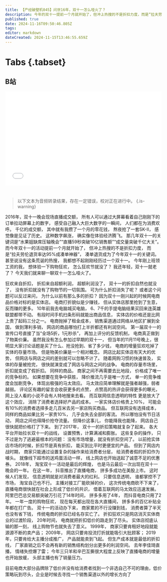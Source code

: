 ```yaml
---
title: 【产经破壁机045】问世16年，双十一怎么哑火了？
description: 今年的双十一提前一个月就开始了，但冲上热搜的不是折扣力度，而是“拉夫劳伦退货率达95%成凑单神器”。商家累得不行还没赚到钱，消费者折扣券算了半天也没省下钱，双十一为什么哑火了？
published: true
date: 2024-11-16T09:50:46.805Z
tags: 
editor: markdown
dateCreated: 2024-11-15T13:46:55.659Z
---
```


# Tabs {.tabset}

## B站

<div style="position: relative; padding: 30% 45%;">
<iframe style="position: absolute; width: 100%; height: 100%; left: 0; top: 0;" src="//player.bilibili.com/player.html?&bvid=BV1MemfYrE1t&page=1&as_wide=1&high_quality=1&danmaku=1&autoplay=0" scrolling="no" border="0" frameborder="no" framespacing="0" allowfullscreen="true"></iframe>
</div>


#

> 以下文本为音频转录结果，存在一定错误，校对正在进行中。
{.is-warning}

﻿﻿2016年，双十一晚会现场直播成交额，
所有人可以通过大屏幕看着自己刚刚下的订单拉动屏幕上的数字，
感受自己融入大巨大数字的一瞬间，
人们都在为消费欢呼。
千亿的成交额，
其中就有我攒了一个月的零花钱，
熬夜抢了一套SK-II，
感觉像是见证了历史。
这种数字飙涨，
确实像在体验经济腾飞。
那几年双十一的关键词是“水果姐缺席压轴晚会”“直播59秒突破10亿销售额”“成交量突破千亿大关”。
而今年双十一的活动提前一个月就开始了，
但冲上热搜的不是折扣力度，
而是“拉夫劳伦退货率达95%成凑单神器”，
凑单退货成为了今年双十一的关键词。
甚至说没有这条荒诞的热搜，
我都想不起刚刚经历过一个双十一。
今年刚上班领工资的我，
想体验一下购物狂欢，
怎么狂欢节就没了？
我还年轻，双十一就老了？
今天我们就来聊一聊双十一怎么哑火了。

狂欢来自折扣，
折扣来自超额利润，
超额利润没了，
双十一的折扣自然也就没了，
没有折扣就没有了购物节的一切氛围。
可为什么折扣消失了呢？
或者这个问题可以反过来问，
为什么以前有那么多的折扣？
因为双十一刚兴起的时候网电商品价格对标的是实体店。
电商打折貌似是少赚钱，
但从实体店那里抢到了生意，
反而赚的更多。
10年前我去电脑城买电脑，
6、7千的手提电脑结果买回来连英雄联盟都带不动。
有段时间手机扫条形码就能出商品信息，
实体店的价格还是比网上贵了起码三分之一。
电商抛掉了租金成本，
销售渠道通过网络从地区扩展到全国，
做到薄利多销，
网店的商品哪怕打上半折都还有利润空间。
第一届双十一的宣传口号直接了当“全场5折，1元秒杀”，
再加上评分的反馈机制，
电商真正做到了物美价廉。
虽然我没有怎么参加过早期的双十一，
但当年的11月11号晚上，很明显大家讨论话题是买了什么、抢没抢到、省了多少钱，
电商的增量狂欢吃掉了实体的存量市场。
但是物美价廉是一个相对概念。
网店比起实体店有天大的优势，
但网店与网店之间的差别就可以忽略不计了。
随着网购习惯的快速普及，
实体的存量被抢完，
很快就演变成了网店与网店之间的战争。
电商的存量市场里，
折扣就变成了假折扣。
同样的商品，
商家之间不再需要去比地段，
价格成了唯一的竞争标的。
如果想要在竞争中获胜，
降价推流几乎是唯一方式，
单一的竞争维度会加剧竞争，
体现出极强的马太效应。
马太效应简单理解就是强者越强，弱者越弱。
评论区有趣的留言会收获更多的点赞，
点赞高的热评会获得更多的曝光，
网上没人看的小说不会有人特地搜来去看。
而互联网信息透明的特性
更是放大了这个效应，
消除了消费者选择好产品的成本。
一家实体店价格贵上10%，
可能会有10%的消费者选择多走几百米去另一家店购买商品。
但互联网没有选择成本，
同样的商品如果比另一家贵10%，
几乎会失去全部的客流。
所以哪怕没有节日活动，
网店之间也得降价抢夺流量。
但降价这事儿，
你能降我也能降，
网店自己很快就把价格打了下来。
到了2017年，
双十一的折扣策略就复杂了起来。
各大平台开始拉长双十一的战线，
设置预售，计算满减和膨胀。
这些复杂的操作，
只不过是为了逃避最根本的问题：
没有市场增量，就没有折扣空间了。
以前抢实体店市场的时候，折扣节是真有折扣，
能买到比平时更便宜的产品。
但到了网店内战时期，
商家只能通过设置复杂的操作来给消费者分层，
给消费者假的折扣作为噱头。
就像线下超市的送鸡蛋活动一样，
线上网店也开始送起了诚意不足的优惠券。
2018年，
淘宝双十一活动是最后的辉煌，
也是马云最后一次出现在双十一晚会的一年。
在这一年，
抖音推出了直播电商，
拼多多成功在美股上市。
这时候人们发现，
信息透明就是对消费者最大的红利。
只要信息透明，
谁都掌控不了市场，
淘宝自己也不行。
主播对接工厂能砍掉的价，
这次传统电商砍不下来了，
直播电商很快就在社会上形成了低价的共识，
借着互联网的马太效应迅速发展。
阿里巴巴总交易额突破万引花了14年时间，
拼多多用了4年，
而抖音电商只用了2年。
一年一度的购物狂欢，
现在每天都出现在各大直播间，
拼多多的百亿补贴全年都在打广告。
双十一的活动办下来，
商家累的不行没赚到钱，
消费者算了半天也没有省下钱，
传统电商的折扣已经名存实亡了。
折扣狂欢只是网店消灭实体商业的过渡阶段，
20年时间，
电商就把折扣低价的路走到了尽头。
实体店彻底认输的那一刻，
线上购物节也就失去了意义。
1999年，
商家只要肯租好地段就能源源不断的卖产品；
2009年，
网店只要肯投流打折就能吸引大批顾客；
2019年，只要肯给大主播分成推广，
产品就能卖到飞起。
但生产成本就是最低的折扣线，
厂家直销之后不会再有新的销售结构划分出更多的利润空间。
去年李佳琦直播，
情绪失控爆了雷；
今年三只羊和辛巴互撕很大程度上反映了直播电商的增量也开始放缓，
头部主播也有了销量压力。

目前电商大部分品牌除了低价并没有给消费者找到一个非选自己不可的理由，低价策略玩到尽头，企业是时候去寻找一个销售渠道以外的增长方向了
